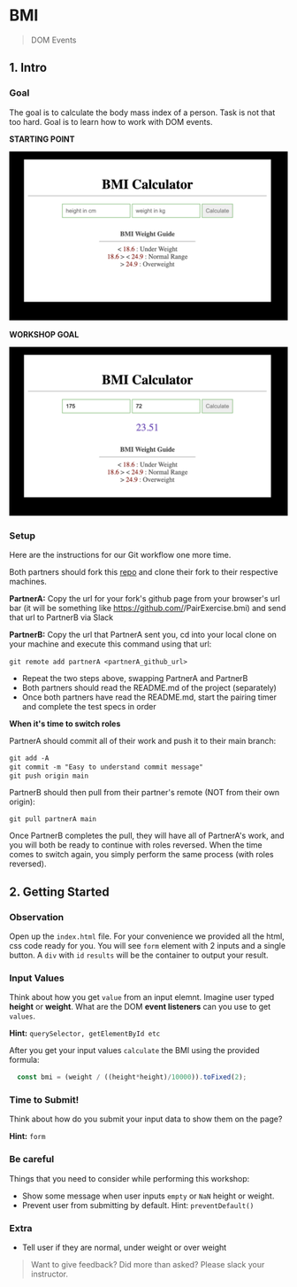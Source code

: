 # BMI 
> DOM Events

## 1. Intro

### Goal

The goal is to calculate the body mass index of a person. Task is not that too hard. Goal is to learn how to work with DOM events. 

**STARTING POINT**

![start](../_media/workshops/bmi/bmi-start.png)

**WORKSHOP GOAL**

![goal](../_media/workshops/bmi/bmi-result.png)


### Setup

Here are the instructions for our Git workflow one more time.

Both partners should fork this [repo](https://github.com/urakymzhan/bmi) and clone their fork to their respective machines.

**PartnerA:** Copy the url for your fork's github page from your browser's url bar (it will be something like https://github.com/<PartnerA>/PairExercise.bmi) and send that url to PartnerB via Slack

**PartnerB:** Copy the url that PartnerA sent you, cd into your local clone on your machine and execute this command using that url:

`git remote add partnerA <partnerA_github_url>`

- Repeat the two steps above, swapping PartnerA and PartnerB
- Both partners should read the README.md of the project (separately)
- Once both partners have read the README.md, start the pairing timer and complete the test specs in order

**When it's time to switch roles**

PartnerA should commit all of their work and push it to their main branch:
```
git add -A
git commit -m "Easy to understand commit message"
git push origin main
```

PartnerB should then pull from their partner's remote (NOT from their own origin):
```
git pull partnerA main
```

Once PartnerB completes the pull, they will have all of PartnerA's work, and you will both be ready to continue with roles reversed. When the time comes to switch again, you simply perform the same process (with roles reversed).




## 2. Getting Started


### Observation
Open up the `index.html` file. For your convenience we provided all the html, css code ready for you. 
You will see `form` element with 2 inputs and a single button.
A `div` with `id` `results` will be the container to output your result.



### Input Values

Think about how you get `value` from an input elemnt. Imagine user typed **height** or **weight**. What are the DOM **event listeners** can you use to get `values`.

**Hint:** `querySelector, getElementById etc`

After you get your input values `calculate` the BMI using the provided formula:

```javascript
  const bmi = (weight / ((height*height)/10000)).toFixed(2);
```


### Time to Submit!
Think about how do you submit your input data to show them on the page?

**Hint:** `form`

### Be careful

Things that you need to consider while performing this workshop:

- Show some message when user inputs `empty` or `NaN` height or weight.
- Prevent user from submitting by default. Hint: `preventDefault()`

### Extra

- Tell user if they are normal, under weight or over weight



> Want to give feedback? Did more than asked? Please slack your instructor.


